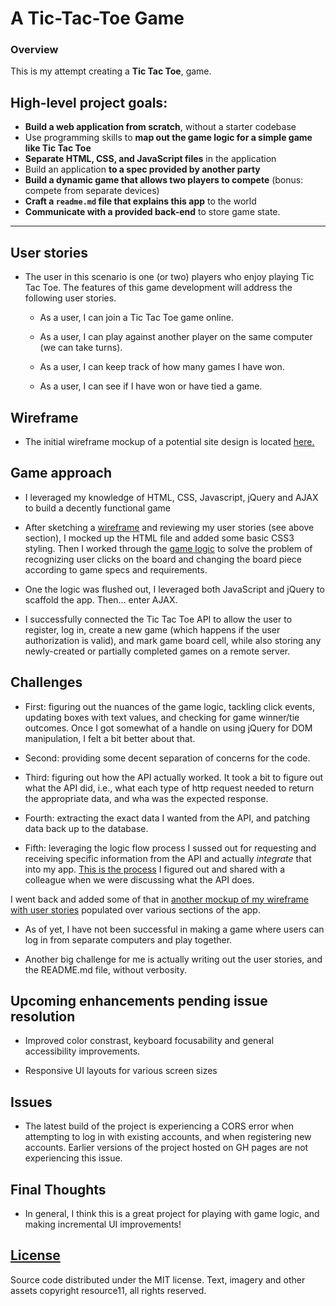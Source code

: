 # A Tic-Tac-Toe Game

### Overview

This is my attempt creating a **Tic Tac Toe**, game.


## High-level project goals:

* **Build a web application from scratch**, without a starter codebase
* Use programming skills to **map out the game logic for a simple game like Tic Tac Toe**
* **Separate HTML, CSS, and JavaScript files** in the application
* Build an application **to a spec provided by another party**
* **Build a dynamic game that allows two players to compete** (bonus: compete from separate devices)
* **Craft a ``readme.md`` file that explains this app** to the world
* **Communicate with a provided back-end** to store game state.

---

## User stories
* The user in this scenario is one (or two) players who enjoy playing Tic Tac Toe.
The features of this game development will address the following user stories.

  * As a user, I can join a Tic Tac Toe game online.

  * As a user, I can play against another player on the same computer (we can take turns).

  * As a user, I can keep track of how many games I have won.

  * As a user, I can see if I have won or have tied a game.


## Wireframe
* The initial wireframe mockup of a potential site design is located [here.](http://i.imgur.com/QiL8V6o.jpg)


## Game approach
* I leveraged my knowledge of HTML, CSS, Javascript, jQuery and AJAX to build a decently functional game

* After sketching a [wireframe](http://i.imgur.com/QiL8V6o.jpg) and reviewing my user stories (see above section), I mocked up the HTML file and added some basic CSS3 styling. Then I worked through the [game logic](http://i.imgur.com/5ErZUba.jpg) to solve the problem of recognizing user clicks on the board and changing the board piece according to game specs and requirements.

* One the logic was flushed out, I leveraged both JavaScript and jQuery to scaffold the app. Then... enter AJAX.

* I successfully connected the Tic Tac Toe API to allow the user to register, log in, create a new game (which happens if the user authorization is valid), and mark game board cell, while also storing any newly-created or partially completed games on a remote server.


## Challenges
* First: figuring out the nuances of the game logic, tackling click events, updating boxes with text values, and checking for game winner/tie outcomes. Once I got somewhat of a handle on using jQuery for DOM manipulation, I felt a bit better about that.

* Second: providing some decent separation of concerns for the code.

* Third: figuring out how the API actually worked. It took a bit to figure out what the API did, i.e., what each type of http request needed to return the appropriate data, and wha was the expected response.

* Fourth: extracting the exact data I wanted from the API, and patching data back up to the database.

* Fifth: leveraging the logic flow process I sussed out for requesting and receiving specific information from the API and actually *integrate* that into my app. [This is the process](https://www.dropbox.com/s/w05iarrdua5nkeu/Connecting-API-process-flow.pdf?dl=0) I figured out and shared with a colleague when we were discussing what the API does.

I went back and added some of that in [another mockup of my wireframe with user stories](https://www.dropbox.com/s/9d6jaxhzfbmq3se/Project01_TTT_wireframe_userStories.pdf?dl=0) populated over various sections of the app.


* As of yet, I have not been successful in making a game where users can log in from separate computers and play together.

* Another big challenge for me is actually writing out the user stories, and the README.md file, without verbosity.


## Upcoming enhancements pending issue resolution

* Improved color constrast, keyboard focusability and general accessibility improvements.

* Responsive UI layouts for various screen sizes


## Issues

* The latest build of the project is experiencing a CORS error when attempting to log in with existing accounts, and when registering new accounts. Earlier versions of the project hosted on GH pages are not experiencing this issue.


## Final Thoughts
* In general, I think this is a great project for playing with game logic, and making incremental UI improvements!

[License](LICENSE)
------------------

Source code distributed under the MIT license. Text, imagery and other assets copyright
resource11, all rights reserved.
